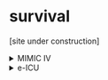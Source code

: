 # survival

[site under construction]

<details>
<summary>MIMIC IV</summary>

## ```admissions.csv.gz.race```
  
      'WHITE', 'OTHER', 'BLACK/AFRICAN AMERICAN', 'UNABLE TO OBTAIN',
       'UNKNOWN', 'WHITE - RUSSIAN', 'PORTUGUESE',
       'WHITE - OTHER EUROPEAN', 'BLACK/CAPE VERDEAN', 'ASIAN',
       'ASIAN - CHINESE', 'HISPANIC/LATINO - DOMINICAN',
       'HISPANIC/LATINO - SALVADORAN', 'HISPANIC/LATINO - PUERTO RICAN',
       'HISPANIC/LATINO - GUATEMALAN', 'ASIAN - SOUTH EAST ASIAN',
       'WHITE - BRAZILIAN', 'HISPANIC OR LATINO',
       'HISPANIC/LATINO - CENTRAL AMERICAN', 'BLACK/AFRICAN',
       'NATIVE HAWAIIAN OR OTHER PACIFIC ISLANDER',
       'BLACK/CARIBBEAN ISLAND', 'HISPANIC/LATINO - MEXICAN',
       'PATIENT DECLINED TO ANSWER', 'HISPANIC/LATINO - CUBAN',
       'AMERICAN INDIAN/ALASKA NATIVE', 'MULTIPLE RACE/ETHNICITY',
       'WHITE - EASTERN EUROPEAN', 'ASIAN - KOREAN',
       'HISPANIC/LATINO - HONDURAN', 'ASIAN - ASIAN INDIAN',
       'HISPANIC/LATINO - COLUMBIAN', 'SOUTH AMERICAN'
</details>
  
<details>
<summary>e-ICU</summary>

## ```NursingCharts```
|Field name | Size | Notes |
|--|--|--|
|```nursingchartid```|151,604,232 | unique data entry ID |

  
  
<details>
<summary>Labels & example values</summary>  
```
ArtMAP                      88.000000   48.000000
BedsideGlucose                    NaN         NaN
Best_eye                          NaN         NaN
Best_motor                        NaN         NaN
Best_verbal                       NaN         NaN
CI                                NaN         NaN
CO                                NaN         NaN
CPP                               NaN         NaN
CV/PV                             NaN         NaN
CVP                               NaN         NaN
CVP(mmHg)                   32.000000         NaN
Delirium                          NaN         NaN
ECG                               NaN         NaN
ECMO                              NaN         NaN
ElectrolyteReplace                NaN         NaN
EndTidalCO2                       NaN         NaN
EyeOpen                           NaN    4.000000
EENTAsess                         NaN         NaN
FallRisk                          NaN         NaN
Gastro                            NaN         NaN
Geni                              NaN         NaN
GlasgowComa                       NaN   15.000000
HR                         140.000000  104.000000
IAP                               NaN         NaN
ICP                               NaN         NaN
Impella                           NaN         NaN
Int                               NaN         NaN
InvasiveBP                  62.000000   84.000000
LVAD                              NaN         NaN
LevelAssist                       NaN         NaN
MAP(mmHg)                   67.000000         NaN
MSA                               NaN         NaN
Motor                             NaN    6.000000
Musculo                           NaN         NaN
Neuro                             NaN         NaN
NoninvasiveBP               59.000000  131.000000
O2Admin                           NaN         NaN
O2(L/%)                      2.000000         NaN
O2                          94.000000  100.000000
PO                                NaN         NaN
PA                                NaN         NaN
PAOP                              NaN         NaN
PVR                               NaN         NaN
PVRI                              NaN         NaN
Pain                              NaN         NaN
PainPresent                       NaN         NaN
PainScore                    0.000000    0.000000
PatientRest                  2.000000    0.000000
Pulse                             NaN         NaN
PulseOxMode                       NaN         NaN
RASS                              NaN         NaN
Resp                              NaN         NaN
RespRate                    22.000000   18.000000
SedationScore                     NaN         NaN
SV                                NaN         NaN
SVO2                              NaN         NaN
SVR                               NaN         NaN
SVRI                              NaN         NaN
ScoreGlasgowComaScale             NaN         NaN
SedationScale                     NaN         NaN
SpO2                              NaN         NaN
SympDelirium                      NaN         NaN
Temp                        97.000000         NaN
Verbal                            NaN    5.000000
ArtMAP_hrs                  35.100000   10.950000
BedsideGlucose_hrs                NaN         NaN
Best_eye_hrs                      NaN         NaN
Best_motor_hrs                    NaN         NaN
Best_verbal_hrs                   NaN         NaN
CI_hrs                            NaN         NaN
CO_hrs                            NaN         NaN
CPP_hrs                           NaN         NaN
CV/PV_hrs                    0.350000  -12.416667
CVP_hrs                           NaN         NaN
CVP(mmHg)_hrs               34.100000         NaN
Delirium_hrs                      NaN         NaN
ECG_hrs                           NaN         NaN
ECMO_hrs                          NaN         NaN
ElectrolyteReplace_hrs            NaN         NaN
EndTidalCO2_hrs                   NaN         NaN
EyeOpen_hrs                       NaN   14.700000
EENTAsess_hrs                0.350000  -12.416667
FallRisk_hrs                      NaN         NaN
Gastro_hrs                   0.350000  -15.700000
Geni_hrs                     0.350000  -15.683333
GlasgowComa_hrs                   NaN   14.700000
HR_hrs                       0.100000  -15.983333
IAP_hrs                           NaN         NaN
ICP_hrs                           NaN         NaN
Impella_hrs                       NaN         NaN
Int_hrs                      0.350000  -12.416667
InvasiveBP_hrs              35.100000   10.950000
LVAD_hrs                          NaN         NaN
LevelAssist_hrs              0.533333  -12.300000
MAP(mmHg)_hrs                0.100000         NaN
MSA_hrs                      0.350000  -12.416667
Motor_hrs                         NaN   14.700000
Musculo_hrs                  0.350000  -12.416667
Neuro_hrs                    0.350000  -12.416667
NoninvasiveBP_hrs            0.100000  -15.983333
O2Admin_hrs                  8.550000         NaN
O2(L/%)_hrs                  8.550000         NaN
O2_hrs                       0.350000  -15.983333
PO_hrs                            NaN         NaN
PA_hrs                            NaN         NaN
PAOP_hrs                          NaN         NaN
PVR_hrs                           NaN         NaN
PVRI_hrs                          NaN         NaN
Pain_hrs                     0.350000  -15.966667
PainPresent_hrs                   NaN         NaN
PainScore_hrs                0.350000  -12.416667
PatientRest_hrs              0.350000  -12.416667
Pulse_hrs                         NaN         NaN
PulseOxMode_hrs              0.100000  -12.950000
RASS_hrs                          NaN         NaN
Resp_hrs                     0.350000  -15.716667
RespRate_hrs                 8.550000  -15.983333
SedationScore_hrs                 NaN         NaN
SV_hrs                            NaN         NaN
SVO2_hrs                          NaN         NaN
SVR_hrs                           NaN         NaN
SVRI_hrs                          NaN         NaN
ScoreGlasgowComaScale_hrs         NaN         NaN
SedationScale_hrs                 NaN         NaN
SpO2_hrs                          NaN         NaN
SympDelirium_hrs            28.966667  -12.416667
Temp_hrs                     5.850000  -15.983333
Verbal_hrs                        NaN   14.700000
 
```
</details>
  
```
13                        Arterial Line MAP (mmHg)
31                                 Bedside Glucose
60                               Best Eye Response
56                             Best Motor Response
57                            Best Verbal Response
30                                              CI
40                                              CO
42                                             CPP
20                               CV/ PV Assessment
35                                             CVP
14                                      CVP (mmHg)
36                            Delirium Scale/Score
52                                      ECG (secs)
64                                            ECMO
51                         Electrolyte Replacement
33                                   End Tidal CO2
29                                     Eye Opening
22               Eye, Ear, Nose, Throat Assessment
54                                       Fall Risk
10                     Gastrointestinal Assessment
2                         Genitourinary Assessment
26                              Glasgow coma score
1                                       Heart Rate
53                                             IAP
43                                             ICP
49                                         Impella
3                         Integumentary Assessment
11                                     Invasive BP
50                                            LVAD
6                              Level of Assistance
8                                       MAP (mmHg)
0                         Mental Status Assessment
28                                  Motor Response
9                       Musculoskeletal Assessment
16                         Neurological Assessment
17                                 Non-Invasive BP
23                                 O2 Admin Device
25                                          O2 L/%
5                                    O2 Saturation
48                                            P.O.
41                                              PA
44                                            PAOP
32                                             PVR
47                                            PVRI
24                                 Pain Assessment
62                                    Pain Present
21                                 Pain Score/Goal
18  Patient s Comfort/Function (Pain) GOAL At Rest
58                                           Pulse
4                                   Pulse Ox  Mode
59                                            RASS
15                          Respiratory Assessment
12                                Respiratory Rate
63                                  SEDATION SCORE
38                                              SV
45                                            SVO2
39                                             SVR
46                                            SVRI
61                      Score (Glasgow Coma Scale)
37                       Sedation Scale/Score/Goal
55                                            SpO2
7                     Symptoms of Delirium Present
19                                     Temperature
27                                 Verbal Response
34                                             NaN

```

## ```diedinhospital``` vs ```actualicumortality```
```
sum( joined.diedinhospital.isnull()  )
10798
sum( joined.actualicumortality.isnull()  )
30126
sum( joined.diedinhospital.isnull() |  joined.actualicumortality.isnull() )
30126
```


  
## pastHistory of AF 
```
  {'Hx_AS': 229,
 'Hx_renal failure- not currently dialyzed': 16,
 'Hx_CHF - class II': 26,
 'Hx_Performed': 480,
 'Hx_hypertension requiring treatment': 342,
 'Hx_atrial fibrillation - chronic': 363,
 'Hx_CHF - severity unknown': 14,
 'Hx_AICD': 27,
 'Hx_COPD  - no limitations': 40,
 'Hx_rheumatoid arthritis': 11,
 "Hx_Cushing's syndrome": 1,
 'Hx_CHF': 188,
 'Hx_DVT - date unknown': 27,
 'Hx_atrial fibrillation - intermittent': 94,
 'Hx_renal insufficiency - baseline creatinine unknown': 27,
 'Hx_MR': 34,
 'Hx_unknown pacer': 44,
 'Hx_s/p MVR': 15,
 'Hx_hypothyroidism': 79,
 'Hx_COPD  - moderate': 52,
 'Hx_CABG - date unknown': 49,
 'Hx_s/p AVR': 22,
 'Hx_home oxygen': 27,
 'Hx_COPD  - severe': 29,
 'Hx_procedural coronary intervention - date unknown': 32,
 'Hx_renal insufficiency - creatinine 1-2': 32,
 'Hx_non-medication dependent': 31,
 'Hx_MI - date unknown': 33,
 'Hx_CHF - class III': 9,
 'Hx_MS': 3,
 'Hx_stroke - within 2 years': 3,
 'Hx_procedural coronary intervention - remote': 10,
 'Hx_medication dependent': 102,
 'Hx_SVT- other': 9,
 'Hx_TR': 883,
 'Hx_AR': 170,
 'Hx_colon': 16,
 'Hx_stroke - date unknown': 39,
 'Hx_renal failure - hemodialysis': 31,
 'Hx_peripheral vascular disease': 38,
 'Hx_asthma': 38,
 'Hx_insulin dependent diabetes': 78,
 'Hx_renal insufficiency - creatinine 2-3': 7,
 'Hx_ovary': 3,
 'Hx_V paced': 7,
 'Hx_other': 37,
 'Hx_stroke - remote': 10,
 'Hx_multiple': 24,
 'Hx_other seizures': 8,
 'Hx_generalized seizures': 7,
 'Hx_dementia': 21,
 'Hx_nodes': 1,
 'Hx_procedural coronary intervention - within 2 years': 5,
 'Hx_peptic ulcer disease with h/o GI bleeding': 9,
 'Hx_procedural coronary intervention - within 5 years': 4,
 'Hx_restrictive pulmonary disease': 2,
 'Hx_breast': 16,
 'Hx_angina': 27,
 'Hx_pulmonary embolism - date unknown': 8,
 'Hx_CHF - class I': 33,
 'Hx_pulmonary embolism - remote': 1,
 'Hx_prostate': 9,
 'Hx_peptic ulcer disease': 31,
 'Hx_ventricular tachycardia': 3,
 'Hx_MI - remote': 14,
 'Hx_CABG - remote': 20,
 'Hx_procedural coronary intervention - within 6 months': 5,
 'Hx_lung': 21,
 'Hx_s/p TVR': 4,
 'Hx_non-Hodgkins lymphoma': 4,
 'Hx_CABG - within 2 years': 2,
 'Hx_UGI bleeding': 1,
 'Hx_MI - within 6 months': 4,
 'Hx_A/V paced': 2,
 'Hx_bladder': 9,
 'Hx_CHF - class IV': 3,
 'Hx_recent steroid use for > 10 days': 1,
 'Hx_respiratory failure - date unknown': 9,
 'Hx_head and neck': 2,
 'Hx_chronic kidney stones': 3,
 'Hx_respiratory failure - within 6 months': 5,
 'Hx_s/p renal transplant': 1,
 'Hx_respiratory failure - within 2 years': 1,
 'Hx_renal failure - peritoneal dialysis': 2,
 'Hx_stroke - within 5 years': 6,
 'Hx_MI - within 2 years': 5,
 'Hx_hyperthyroidism': 1,
 'Hx_other immunosuppressive medications': 1,
 'Hx_chemotherapy within past mo.': 7,
 'Hx_stroke - within 6 months': 5,
 'Hx_CML': 1,
 'Hx_kidney': 7,
 'Hx_respiratory failure - within 5 years': 2,
 'Hx_CABG - within 6 months': 2,
 'Hx_focal seizures': 3,
 'Hx_primary site': 1,
 'Hx_CABG - within 5 years': 5,
 'Hx_esophagus': 2,
 'Hx_DVT - within 6 months': 1,
 'Hx_clotting disorder': 3,
 'Hx_DVT - remote': 4,
 'Hx_hypercoagulable condition': 1,
 'Hx_uterus': 4,
 'Hx_ITP': 1,
 'Hx_Not Obtainable': 3,
 'Hx_ventricular fibrillation': 1,
 'Hx_CLL': 1,
 'Hx_hemolytic anemia': 2,
 'Hx_sick sinus syndrome': 3,
 'Hx_MI - within 5 years': 2,
 'Hx_AML': 1,
 'Hx_DVT - within 5 years': 3,
 'Hx_intracranial mass': 1,
 'Hx_neurogenic bladder': 3,
 'Hx_unknown': 307,
 'Hx_brain': 5,
 'Hx_neuromuscular disease': 3,
 'Hx_clinical diagnosis': 2,
 'Hx_Hodgkins disease': 1,
 'Hx_renal insufficiency - creatinine > 5': 2,
 'Hx_angina - class II': 5,
 'Hx_melanoma': 7,
 'Hx_multiple myeloma': 2,
 'Hx_pulmonary embolism - within 5 years': 2,
 'Hx_leukemia - other': 1,
 'Hx_ventricular ectopy': 1,
 'Hx_FEV1/FVC ratio 51-60': 1,
 'Hx_FEV1 41-50': 1,
 'Hx_DLCO 41-50': 1,
 'Hx_MAT': 11,
 'Hx_HIV positive': 2,
 'Hx_Not Performed': 1,
 'Hx_angina - class I': 6,
 'Hx_angina - class IV': 1,
 'Hx_sickle cell disease': 1}
 ``` 
  
## Dx
```
0	>= 20 mg prednisone per day or equivalent
1	A paced
2	A/V paced
3	AICD
4	AIDS
5	ALL
6	AML
7	AR
8	AS
9	Alkylating agents (bleomycin, cytoxan, cycloph...
10	Anthracyclines (adriamycin, daunorubicin)
11	BMT within past 12 mos.
12	CABG - date unknown
13	CABG - remote
14	CABG - within 2 years
15	CABG - within 5 years
16	CABG - within 6 months
17	CHF
18	CHF - class I
19	CHF - class II
20	CHF - class III
21	CHF - class IV
22	CHF - severity unknown
23	CLL
24	CML
25	COPD - moderate
26	COPD - no limitations
27	COPD - severe
28	Cis-platinum
29	Cushing's syndrome
30	DLCO 31-40
31	DLCO 41-50
32	DLCO 51-60
33	DLCO 61-70
34	DLCO 71-80
35	DLCO <30
36	DLCO >80
37	DVT - date unknown
38	DVT - remote
39	DVT - within 2 years
40	DVT - within 5 years
41	DVT - within 6 months
42	FEV1 31-40
43	FEV1 41-50
44	FEV1 51-60
45	FEV1 61-70
46	FEV1 71-80
47	FEV1 <30
48	FEV1 >80
49	FEV1/FVC ratio 31-40
50	FEV1/FVC ratio 41-50
51	FEV1/FVC ratio 51-60
52	FEV1/FVC ratio 61-70
53	FEV1/FVC ratio 71-80
54	FEV1/FVC ratio <30
55	FEV1/FVC ratio >80
56	FVC 31-40
57	FVC 41-50
58	FVC 51-60
59	FVC 61-70
60	FVC 71-80
61	FVC <30
62	FVC >80
63	HIV positive
64	Hodgkins disease
65	ITP
66	MAT
67	MI - date unknown
68	MI - remote
69	MI - within 2 years
70	MI - within 5 years
71	MI - within 6 months
72	MR
73	MS
74	No Health Problems
75	Not Obtainable
76	Not Performed
77	PS
78	Performed
79	SLE
80	SVT- other
81	TIA(s) - date unknown
82	TIA(s) - remote
83	TIA(s) - within 2 years
84	TIA(s) - within 5 years
85	TIA(s) - within 6 months
86	TR
87	UGI bleeding
88	V paced
89	Vincristine
90	angina
91	angina - class I
92	angina - class II
93	angina - class III
94	angina - class IV
95	angina - severity unknown
96	aplastic anemia
97	ascites
98	asthma
99	atrial fibrillation - chronic
100	atrial fibrillation - intermittent
101	bile duct
102	biopsy proven
103	bladder
104	bone
105	both prednisone and other immunosuppressive me...
106	brain
107	breast
108	carcinomatosis
109	chemotherapy within past 6 mos.
110	chemotherapy within past mo.
111	chronic kidney stones
112	clinical diagnosis
113	clotting disorder
114	colon
115	coma
116	dementia
117	dermatomyositis
118	encephalopathy
119	esophagus
120	essential thrombocytosis
121	excellent - strenuous exercise (>10 mets)
122	focal seizures
123	generalized seizures
124	head and neck
125	hemolytic anemia
126	home oxygen
127	hypercalcemia
128	hypercoagulable condition
129	hypertension requiring treatment
130	hyperthyroidism
131	hypothyroidism
132	insulin dependent diabetes
133	intra-abdominal
134	intracranial mass
135	jaundice
136	kidney
137	leukemia - other
138	limited - household activities (1-4 mets)
139	liver
140	lung
141	medication dependent
142	melanoma
143	moderate - stairs/brisk walking (5-10 mets)
144	multiple
145	multiple myeloma
146	myelofibrosis
147	neurogenic bladder
148	neuromuscular disease
149	nodes
150	non-Hodgkins lymphoma
151	non-medication dependent
152	none
153	none - bed-ridden
154	other
155	other hematologic malignancy
156	other immunosuppressive medications
157	other seizures
158	ovary
159	pancreas - adenocarcinoma
160	pancreas - islet cell
161	peptic ulcer disease
162	peptic ulcer disease with h/o GI bleeding
163	peripheral vascular disease
164	petite mal seizures
165	polycythemia vera
166	primary site
167	procedural coronary intervention - date unknown
168	procedural coronary intervention - remote
169	procedural coronary intervention - within 2 years
170	procedural coronary intervention - within 5 years
171	procedural coronary intervention - within 6 mo...
172	prostate
173	pulmonary embolism - date unknown
174	pulmonary embolism - remote
175	pulmonary embolism - within 2 years
176	pulmonary embolism - within 5 years
177	pulmonary embolism - within 6 months
178	recent steroid use for > 10 days
179	renal failure - hemodialysis
180	renal failure - peritoneal dialysis
181	renal failure- not currently dialyzed
182	renal insufficiency - baseline creatinine unknown
183	renal insufficiency - creatinine 1-2
184	renal insufficiency - creatinine 2-3
185	renal insufficiency - creatinine 3-4
186	renal insufficiency - creatinine 4-5
187	renal insufficiency - creatinine > 5
188	renal tubular acidosis
189	respiratory failure - date unknown
190	respiratory failure - remote
191	respiratory failure - within 2 years
192	respiratory failure - within 5 years
193	respiratory failure - within 6 months
194	restrictive pulmonary disease
195	rheumatoid arthritis
196	s/p AVR
197	s/p MVR
198	s/p TVR
199	s/p heart transplant
200	s/p liver transplant
201	s/p lung transplant
202	s/p renal transplant
203	sarcoidosis
204	sarcoma
205	scleroderma
206	sick sinus syndrome
207	sickle cell disease
208	splenomegaly
209	stomach
210	stroke - date unknown
211	stroke - remote
212	stroke - within 2 years
213	stroke - within 5 years
214	stroke - within 6 months
215	testes
216	unknown
217	unknown pacer
218	uterus
219	varices
220	vasculitis
221	ventricular ectopy
222	ventricular fibrillation
223	ventricular tachycardia
```

</details>

<details>
<summary>SEER</summary>

## Installation
- You'll need to complete 2 identical weboforms to obtain separate links for installation files (EXE that can only executed on Windows):
  1. ```ss8_4_0_1.exe``` (SEER*Stat 8.40.1, downloaded on Dec 24, 2022) 
  2. ```sp301.exe``` (SEER*Prep 3.0)

## Extract data 

### To obtain patient-level (individualized) data

1. First, define selection criteria:

  - Click on "table" icon ![image](https://user-images.githubusercontent.com/38703113/209453078-33345bb2-2911-44aa-bc7c-922960cc3b8c.png)
    - ```Selection Tab** is used to define cohort 
    - ```Table Tab** is used to add fields to the dataframe you are about to create

  - Click on "execute" icon ![image](https://user-images.githubusercontent.com/38703113/209453082-81d650f2-c248-450c-8281-d6b732693edc.png) 

2. To save the extracted data: Matrix > Export > ```CSV```

### To obtain histories of individual patients

1. ```Matrix``` > ```Retrieve session```
2. ```Session``` > ```Person selection```

<details>
<summary>SEER: meta data</summary>


</details>


<details>
<summary>SEER: meta data</summary>

| Field name | Meta info |
| -- | -- |
| Patient ID | 8-digit, starting from 00000001 | 
| Race recode | White, Black, Other |
| Age recode with <1 year olds | Unknown, 25-29, ..., 40-44,...,55-59, ..., 70-74, .., 85+ years  |
| PRCDA or not | purchased/referred care delivery area? |
| Histologic Type ICD-O-3 | 8140; 8070 |
| Hist/ behav (ICD-O-3) | Adeocarcinoma; Squamous cell carcionma  |
| AJCC Stage 3rd ed (1988-2003) | Blank; 10, 32, ... |
| Laterality | Left - origin of primary, Right, bilateral, paired site, ... |
                     
## Other fields:
- Median household adjusted to 2019
- Rural-Urban Continuum code
                     
</details>


  
</details>


<details>
<summary>Literature review</summary>
## Guha et al. EHJ 2022   
- Objectives: To measure the ```incidence, prevalence, risk factors and mortality outcomes of atrial fibrillation (AF) in a multi-ethnic representative United States cohort of breast cancer patients```
- Model: KM
- 
  
  
## Lee et al. LDH 2021
- Model:  Survival Quilts
- Variables: ```age, PSA, primary and secondary Gleason grades or grade groups, T stage, total number of biopsy cores examined, and core positivity (number of cores positive for cancer divided by number of cores taken). MRI, comorbidity, and treatment data were not available```  
  
</details>


<details>
<summary>Colab demos</summary>

| Dataset | Colab demo |
|--|--|
| SUPPORT | [CPH, GBS, RSF, SVM](SDA_SUPPORT_demo.ipynb) |

</details>
